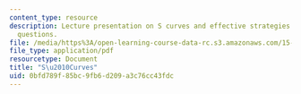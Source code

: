 ```yaml
---
content_type: resource
description: Lecture presentation on S curves and effective strategies to tackle key
  questions.
file: /media/https%3A/open-learning-course-data-rc.s3.amazonaws.com/15-912-technology-strategy-fall-2008/0bfd789f85bc9fb6d209a3c76cc43fdc_lec_02.pdf
file_type: application/pdf
resourcetype: Document
title: "S\u2010Curves"
uid: 0bfd789f-85bc-9fb6-d209-a3c76cc43fdc
---
```


